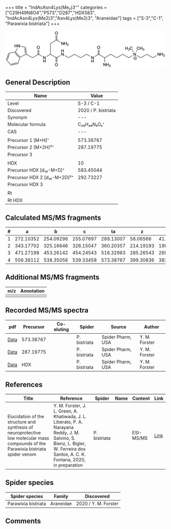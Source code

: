 +++
title = "IndAcAsn4Lys(Me₂)3⁺"
categories = ["C29H49N8O4","P573","D287","HDX583",
"IndAcAsn4Lys(Me2)3","Asn4Lys(Me2)3",
"Araneidae"]
tags = ["S-3","C-1",
"Parawixia bistriata"]
+++

![](/img/IndAcAsn4Lys(Me2)3.png)

## General Description

| Name                       | Value              |
|----------------------------|--------------------|
| Level                      | S-3 / C-1          |
| Discovered                 | 2020 / P. bistriata |
| Synonym                    | ---                |
| Molecular formula          | C₂₉H₄₉N₈O₄⁺                   |
| CAS                        | ---                |
|                            |                    |
| Precursor 1 [M+H]⁺         | 573.38767                   |
| Precursor 2 [M+2H]²⁺       | 287.19775                   |
| Precursor 3                |                    |
|                            |                    |
| HDX                        | 10                   |
| Precursor HDX   [d₁₀-M+D]⁺   | 583.45044                   |
| Precursor HDX 2 [d₁₀-M+2D]²⁺ | 292.73227                   |
| Precursor HDX 3            |                    |
|                            |                    |
| Rt                         |                    |
| Rt HDX                     |                    |

## Calculated MS/MS fragments

| # | a         | b         | c         | ta        | z         | y         | tz        |
|---|-----------|-----------|-----------|-----------|-----------|-----------|-----------|
| 1 | 272.10352 | 254.09296 | 255.07697 | 289.13007 | 58.06566 | 41.03911 | 103.12352 |
| 2 | 343.17702 | 325.16646 | 326.15047 | 360.20357 | 214.19193 | 198.17320 | 231.21848 |
| 3 | 471.27198 | 453.26142 | 454.24543 | 516.32983 | 285.26543 | 269.24670 | 302.29198 |
| 4 | 556.36112 | 538.35056 | 539.33458 | 573.38767 | 399.30836 | 383.28963 | 416.33491 |


## Additional MS/MS fragments

| m/z | Annotation |
|-----|------------|
|     |            |

## Recorded MS/MS spectra

| pdf                                             | Precursor | Co-eluting | Spider      | Source                       | Author        |
|-------------------------------------------------|-----------|------------|-------------|------------------------------|---------------|
| [Data](/pdf/P-bistriata/573_IndAcAsn4Lys(Me2)3_Pb.pdf) | 573.38767 |           | P. bistriata | Spider Pharm, USA | Y. M. Forster |
| [Data](/pdf/P-bistriata/573_IndAcAsn4Lys(Me2)3_Pb_2.pdf) | 287.19775 |           | P. bistriata | Spider Pharm, USA | Y. M. Forster |
| [Data](/pdf/P-bistriata/573_IndAcAsn4Lys(Me2)3_Pb_HDX.pdf) | HDX |           | P. bistriata | Spider Pharm, USA | Y. M. Forster |

## References

| Title | Reference | Spider | Name | Content | Link |
|-------|-----------|--------|------|---------|------|
| Elucidation of the structure and synthesis of neuroprotective low molecular mass compounds of the Parawixia bistriata spider venom      | Y. M. Forster, J. L. Green, A. Khatiwada, J. L. Liberato, P. A. Narayana Reddy, J. M. Salvino, S. Bienz, L. Bigler, W. Ferreira dos Santos, A. C. K. Fontana, 2020, in preparation          | P. bistriata       |      | ESI-MS/MS        | [Link](unknown)     |

## Spider species

| Spider species     | Family     | Discovered           |
|--------------------|------------|----------------------|
| Parawixia bistriata | Araneidae | 2020 / Y. M. Forster |


## Comments